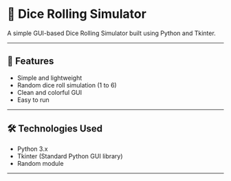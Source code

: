 # 🎲 Dice Rolling Simulator

A simple GUI-based Dice Rolling Simulator built using Python and Tkinter.

---

## 🚀 Features

- Simple and lightweight
- Random dice roll simulation (1 to 6)
- Clean and colorful GUI
- Easy to run

---

## 🛠️ Technologies Used

- Python 3.x
- Tkinter (Standard Python GUI library)
- Random module

---

